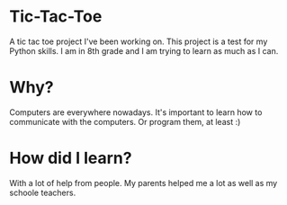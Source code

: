 # Tic-Tac-Toe
A tic tac toe project I've been working on.
This project is a test for my Python skills.
I am in 8th grade and I am trying to learn as much as I can.
# Why?
Computers are everywhere nowadays.
It's important to learn how to communicate with the computers.
Or program them, at least :)
# How did I learn?
With a lot of help from people.
My parents helped me a lot as well as my schoole teachers.
